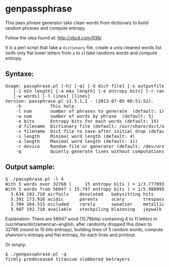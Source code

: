 genpassphrase
=============

This pass phrase generator take clean words from dictionary to build random phrases and compute entropy.

Follow the idea found at: http://xkcd.com/936/

It is a perl script that take a `dictionary` file,
create a uniq cleaned words list (with only flat lower letters from `a` to `z`)
take randoms words and compute entropy.

Syntaxe:
--------
<pre>
Usage: passphrase.pl [-h] [-q] [-d dict file] [-s outputfile]
   [-i mIn length] [-a mAx length] [-e entropy bits] [-r random file]
   [-w words] [-l lines] [lines]
Version: passphrase.pl v1.5.1.2 - (2013-07-05 08:51:52).
    -h           This help.
    -l num       number of phrases to generate  (default: 1)
    -w num       number of words by phrase  (default: 5)
    -e bits      Entropy bits for each words (default: 15)
    -d filename  Dictionary file (default: /usr/share/dict/american-english)
    -s filename  Dict file to save after initial drop (default: none)
    -i length    Minimal word length (default: 4)
    -a length    Maximal word length (default: 11)
    -r device    Random file or generator (default: /dev/urandom)
    -q           Quietly generate lines without computations.
</pre>

Output sample:
--------------
<pre>
$ ./passphrase.pl -l 4
With 5 words over 32768 (     15 entropy bits ) = 1/3.777893e+22 -> 75 bits.
With 5 words from 56947 ( 15.797 entropy bits ) = 1/5.988999e+23 -> 78.987 bits.
  3.634 192.718 airfoils    desolated   babysitting hits        digresses   
  3.391 173.916 acidic      parents     scary       trespassed  fascinate   
  3.704 164.515 occluded    rarely      sweatier    metallic    squat       
  3.907 192.718 available   stockpiling blazoning   jaywalk     chino       
</pre>

Explanation: There are 56947 word (15.79bits) containing 4 to 11 letters in /usr/share/dict/american-english,
after randomly dropped this down to 32768 (round to 15 bits entropy), building lines of 5 random words,
compute shannon's entropy and flat entropy, for each lines and printout.

Or simply:
<pre>
$ ./genpassphrase.pl -q
firmly predeceased titanium slobbered betrayers
</pre>
